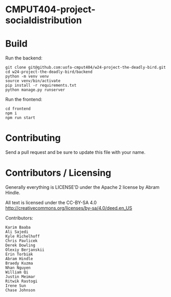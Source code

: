CMPUT404-project-socialdistribution
===================================

Build
============
Run the backend:
```shell
git clone git@github.com:uofa-cmput404/w24-project-the-deadly-bird.git
cd w24-project-the-deadly-bird/backend
python -m venv venv
source venv/bin/activate
pip install -r requirements.txt
python manage.py runserver 
```

Run the frontend:
```shell
cd frontend
npm i
npm run start
```

Contributing
============

Send a pull request and be sure to update this file with your name.

Contributors / Licensing
========================

Generally everything is LICENSE'D under the Apache 2 license by Abram Hindle.

All text is licensed under the CC-BY-SA 4.0 http://creativecommons.org/licenses/by-sa/4.0/deed.en_US

Contributors:

    Karim Baaba
    Ali Sajedi
    Kyle Richelhoff
    Chris Pavlicek
    Derek Dowling
    Olexiy Berjanskii
    Erin Torbiak
    Abram Hindle
    Braedy Kuzma
    Nhan Nguyen 
    William Qi
    Justin Meimar
    Ritwik Rastogi
    Irene Sun
    Chase Johnson

